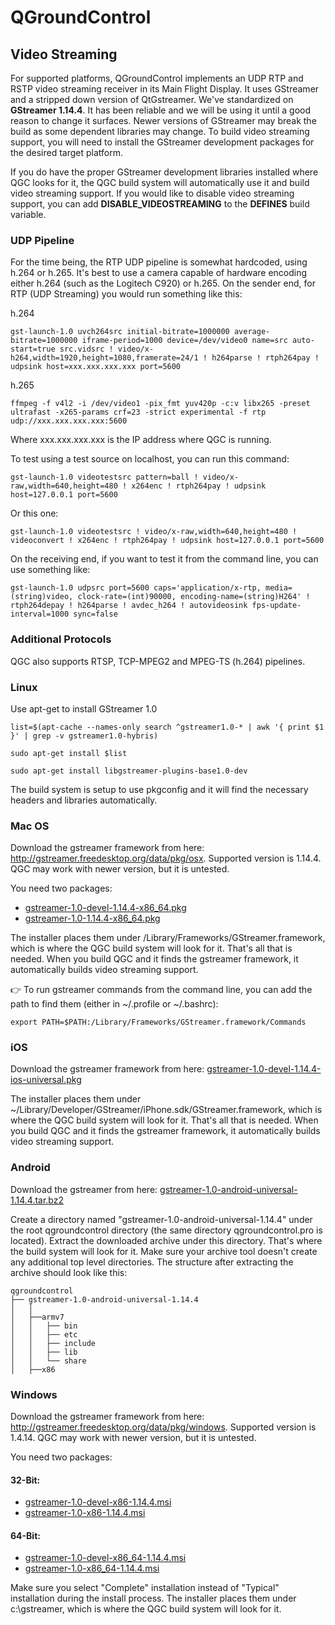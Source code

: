 # QGroundControl

## Video Streaming

For supported platforms, QGroundControl implements an UDP RTP and RSTP video streaming receiver in its Main Flight Display. It uses GStreamer and a stripped down version of QtGstreamer. We've standardized on **GStreamer 1.14.4**. It has been reliable and we will be using it until a good reason to change it surfaces. Newer versions of GStreamer may break the build as some dependent libraries may change.
To build video streaming support, you will need to install the GStreamer development packages for the desired target platform.

If you do have the proper GStreamer development libraries installed where QGC looks for it, the QGC build system will automatically use it and build video streaming support. If you would like to disable video streaming support, you can add **DISABLE_VIDEOSTREAMING** to the **DEFINES** build variable.

### UDP Pipeline

For the time being, the RTP UDP pipeline is somewhat hardcoded, using h.264 or h.265. It's best to use a camera capable of hardware encoding either h.264 (such as the Logitech C920) or h.265. On the sender end, for RTP (UDP Streaming) you would run something like this:

h.264
```
gst-launch-1.0 uvch264src initial-bitrate=1000000 average-bitrate=1000000 iframe-period=1000 device=/dev/video0 name=src auto-start=true src.vidsrc ! video/x-h264,width=1920,height=1080,framerate=24/1 ! h264parse ! rtph264pay ! udpsink host=xxx.xxx.xxx.xxx port=5600
```

h.265
```
ffmpeg -f v4l2 -i /dev/video1 -pix_fmt yuv420p -c:v libx265 -preset ultrafast -x265-params crf=23 -strict experimental -f rtp udp://xxx.xxx.xxx.xxx:5600
```

Where xxx.xxx.xxx.xxx is the IP address where QGC is running.


To test using a test source on localhost, you can run this command:
```
gst-launch-1.0 videotestsrc pattern=ball ! video/x-raw,width=640,height=480 ! x264enc ! rtph264pay ! udpsink host=127.0.0.1 port=5600
```
Or this one:
```
gst-launch-1.0 videotestsrc ! video/x-raw,width=640,height=480 ! videoconvert ! x264enc ! rtph264pay ! udpsink host=127.0.0.1 port=5600
```

On the receiving end, if you want to test it from the command line, you can use something like:
```
gst-launch-1.0 udpsrc port=5600 caps='application/x-rtp, media=(string)video, clock-rate=(int)90000, encoding-name=(string)H264' ! rtph264depay ! h264parse ! avdec_h264 ! autovideosink fps-update-interval=1000 sync=false
```

### Additional Protocols

QGC also supports RTSP, TCP-MPEG2 and MPEG-TS (h.264) pipelines.

### Linux

Use apt-get to install GStreamer 1.0
```
list=$(apt-cache --names-only search ^gstreamer1.0-* | awk '{ print $1 }' | grep -v gstreamer1.0-hybris)
```
```
sudo apt-get install $list
```
```
sudo apt-get install libgstreamer-plugins-base1.0-dev
```

The build system is setup to use pkgconfig and it will find the necessary headers and libraries automatically.

### Mac OS

Download the gstreamer framework from here: http://gstreamer.freedesktop.org/data/pkg/osx. Supported version is 1.14.4. QGC may work with newer version, but it is untested.

You need two packages:
- [gstreamer-1.0-devel-1.14.4-x86_64.pkg](https://gstreamer.freedesktop.org/data/pkg/osx/1.14.4/gstreamer-1.0-devel-1.14.4-x86_64.pkg)
- [gstreamer-1.0-1.14.4-x86_64.pkg](https://gstreamer.freedesktop.org/data/pkg/osx/1.14.4/gstreamer-1.0-1.14.4-x86_64.pkg)

The installer places them under /Library/Frameworks/GStreamer.framework, which is where the QGC build system will look for it. That's all that is needed. When you build QGC and it finds the gstreamer framework, it automatically builds video streaming support.

:point_right: To run gstreamer commands from the command line, you can add the path to find them (either in ~/.profile or ~/.bashrc):
```
export PATH=$PATH:/Library/Frameworks/GStreamer.framework/Commands
```

### iOS

Download the gstreamer framework from here: [gstreamer-1.0-devel-1.14.4-ios-universal.pkg](https://gstreamer.freedesktop.org/data/pkg/ios/1.14.4/gstreamer-1.0-devel-1.14.4-ios-universal.pkg)

The installer places them under ~/Library/Developer/GStreamer/iPhone.sdk/GStreamer.framework, which is where the QGC build system will look for it. That's all that is needed. When you build QGC and it finds the gstreamer framework, it automatically builds video streaming support.

### Android

Download the gstreamer from here: [gstreamer-1.0-android-universal-1.14.4.tar.bz2](https://gstreamer.freedesktop.org/data/pkg/android/1.14.4/gstreamer-1.0-android-universal-1.14.4.tar.bz2)

Create a directory named "gstreamer-1.0-android-universal-1.14.4" under the root qgroundcontrol directory (the same directory qgroundcontrol.pro is located). Extract the downloaded archive under this directory. That's where the build system will look for it. Make sure your archive tool doesn't create any additional top level directories. The structure after extracting the archive should look like this:
```
qgroundcontrol
├── gstreamer-1.0-android-universal-1.14.4
│   │
│   ├──armv7
│   │   ├── bin
│   │   ├── etc
│   │   ├── include
│   │   ├── lib
│   │   └── share
│   ├──x86
```
### Windows

Download the gstreamer framework from here: http://gstreamer.freedesktop.org/data/pkg/windows. Supported version is 1.4.14. QGC may work with newer version, but it is untested.

You need two packages:

#### 32-Bit: 
- [gstreamer-1.0-devel-x86-1.14.4.msi](https://gstreamer.freedesktop.org/data/pkg/windows/1.14.4/gstreamer-1.0-devel-x86-1.14.4.msi)
- [gstreamer-1.0-x86-1.14.4.msi](https://gstreamer.freedesktop.org/data/pkg/windows/1.14.4/gstreamer-1.0-x86-1.14.4.msi)

#### 64-Bit: 
- [gstreamer-1.0-devel-x86_64-1.14.4.msi](https://gstreamer.freedesktop.org/data/pkg/windows/1.14.4/gstreamer-1.0-devel-x86_64-1.14.4.msi)
- [gstreamer-1.0-x86_64-1.14.4.msi](https://gstreamer.freedesktop.org/data/pkg/windows/1.14.4/gstreamer-1.0-x86_64-1.14.4.msi)

Make sure you select "Complete" installation instead of "Typical" installation during the install process. The installer places them under c:\gstreamer, which is where the QGC build system will look for it.
